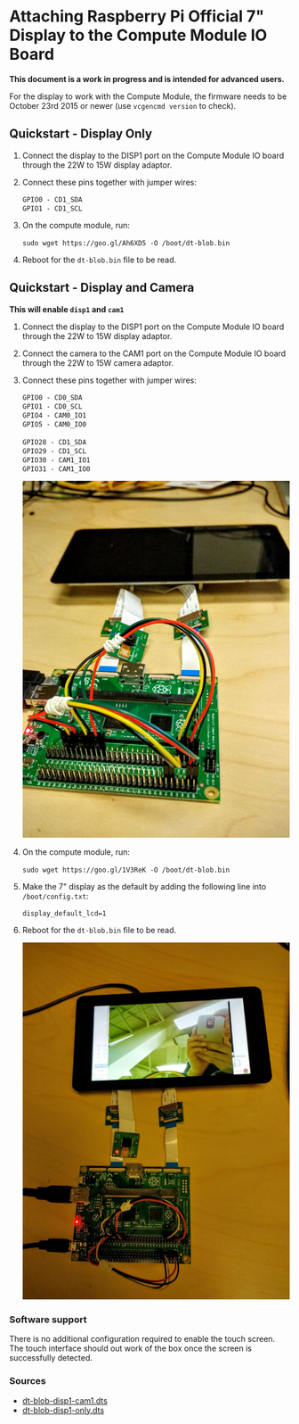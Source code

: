 # Attaching Raspberry Pi Official 7" Display to the Compute Module IO Board

**This document is a work in progress and is intended for advanced users.**

For the display to work with the Compute Module, the firmware needs to be October 23rd 2015 or newer (use `vcgencmd version` to check).

## Quickstart - Display Only

1. Connect the display to the DISP1 port on the Compute Module IO board through the 22W to 15W display adaptor.
1. Connect these pins together with jumper wires:

	```
	GPIO0 - CD1_SDA
	GPIO1 - CD1_SCL
	```

1. On the compute module, run:

	```sudo wget https://goo.gl/Ah6XD5 -O /boot/dt-blob.bin```

1. Reboot for the `dt-blob.bin` file to be read.

## Quickstart - Display and Camera
**This will enable `disp1` and `cam1`**

1. Connect the display to the DISP1 port on the Compute Module IO board through the 22W to 15W display adaptor.
1. Connect the camera to the CAM1 port on the Compute Module IO board through the 22W to 15W camera adaptor.
1. Connect these pins together with jumper wires:

	```
	GPIO0 - CD0_SDA
	GPIO1 - CD0_SCL
	GPIO4 - CAM0_IO1
	GPIO5 - CAM0_IO0

	GPIO28 - CD1_SDA
	GPIO29 - CD1_SCL
	GPIO30 - CAM1_IO1
	GPIO31 - CAM1_IO0
	```

	![GPIO connection for a single display and a single camera](images/CMIO-Cam-Disp-GPIO.jpg)

1. On the compute module, run:

	```sudo wget https://goo.gl/1V3ReK -O /boot/dt-blob.bin```

1. Make the 7" display as the default by adding the following line into `/boot/config.txt`:

	```
	display_default_lcd=1
	```
1. Reboot for the `dt-blob.bin` file to be read.

	![Camera Preview on the 7 inch display](images/CMIO-Cam-Disp-Example.jpg)

### Software support

There is no additional configuration required to enable the touch screen. The touch interface should out work of the box once the screen is successfully detected.


### Sources
- [dt-blob-disp1-cam1.dts](dt-blob-disp1-cam1.dts)
- [dt-blob-disp1-only.dts](dt-blob-disp1-only.dts)
